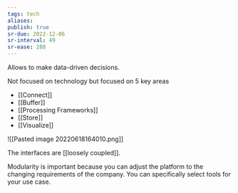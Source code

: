 ```yaml
---
tags: tech
aliases:
publish: true
sr-due: 2022-12-06
sr-interval: 49
sr-ease: 288
---
```


Allows to make data-driven decisions.

Not focused on technology but focused on 5 key areas 
- [[Connect]]
- [[Buffer]]
- [[Processing Frameworks]]
- [[Store]]
- [[Visualize]]

![[Pasted image 20220618164010.png]]

The interfaces are [[loosely coupled]].

Modularity is important because you can adjust the platform to the changing requirements of the company. You can specifically select tools for your use case.

